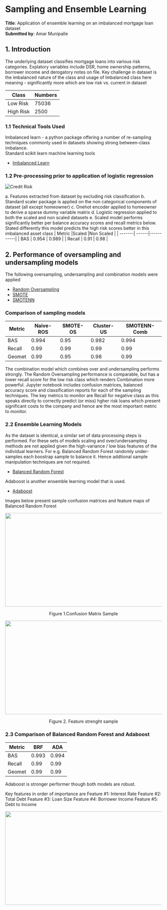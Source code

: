 # Sampling and Ensemble Learning

__Title__: Application of ensemble learning on an imbalanced mortgage loan dataset <br />
__Submitted by__: Amar Munipalle <br />

## 1. Introduction

The underlying dataset classifies mortgage loans into various risk categories. Explatory variables include DSR, home ownership patterns, borrower income and derogatory notes on file. Key challenge in dataset is the imbalanced nature of the class and usage of 
Imbalanced class here meaning - significantly more which are low risk vs. current in dataset

| Class |Numbers |
| ---- | ------- |
| Low Risk | 75036|
| High Risk |  2500 |


### 1.1 Technical Tools Used
Imbalanced learn - a python package offering a number of re-sampling techniques commonly used in datasets showing strong between-class imbalance.   
Standard scikit learn machine learning tools

* [Imbalanced Learn](https://pypi.org/project/imbalanced-learn/)

### 1.2 Pre-processing prior to application of logistic regression

![Credit Risk](images/credit-risk.jpg)

a. Features extracted from dataset by excluding risk classification
b. Standard scaler package is applied on the non categorical components of dataset (all except homeowner)
c. Onehot encoder applied to homeowner to derive a sparse dummy variable matrix
d. Logistic regression applied to both the scaled and non scaled datasets
e. Scaled model performs significantly better per balance accuracy scores and recall metrics below. Stated differently this model predicts the high risk scores better in this imbalanced asset class
| Metric |Scaled |Non Scaled |
| -------| ------|-----------|
| BAS    | 0.954 |   0.989   |
| Recall |  0.91 |     0.98  |


## 2. Performance of oversampling and undersampling models

The following oversampling, undersampling and combination models were applied

* [Random Oversampling](https://pypi.org/project/imbalanced-learn/)
* [SMOTE ](https://pypi.org/project/imbalanced-learn/#id30)
* [SMOTENN](https://pypi.org/project/imbalanced-learn/#id33)

### Comparison of sampling models

| Metric |Naive-ROS |SMOTE-OS |Cluster-US|SMOTENN-Comb|
| -------| ---------|---------|----------|------------|
| BAS    | 0.994    |   0.95 |  0.982   |  0.994     |
| Recall |  0.99    |   0.99|  0.99   |  0.99      |
| Geomet |  0.99    |   0.95|  0.98   |  0.99      |

The combination model which combines over and undersampling performs strongly. The Random Oversampling performance is comparable, but has a lower recall score for the low risk class which renders Combination more powerful.
Jupyter notebook includes confusion matrices, balanced accuracy score and classification reports for each of the sampling techniques. The key metrics to monitor are Recall for negative class as this speaks directly to correctly predict (or miss) hgher risk loans which present significant costs to the company and hence are the most important metric to monitor.

### 2.2 Ensemble Learning Models

As the dataset is identical, a similar set of data processing steps is performed. For these sets of models scaling and over/undersampling methods are not applied given the high-variance / low bias features of the individual learners. For e.g. Balanced Random Forest randomly under-samples each boostrap sample to balance it. Hence addtional sample manipulation techniques are not required.

* [Balanced Random Forest](https://imbalanced-learn.readthedocs.io/en/stable/generated/imblearn.ensemble.BalancedRandomForestClassifier.html#)

Adaboost is another ensemble learning model that is used.
* [Adaboost](https://scikit-learn.org/stable/modules/generated/sklearn.ensemble.AdaBoostClassifier.html)

Images below present sample confusion matrices and feature maps of Balanced Random Forest

<p align="center">
<img src="images/ConfMatrix_BRF.png" width="600" height="300"/>
</p>

<p align="center">
Figure 1.Confusion Matrix Sample
</p>

<p align="center">
<img src="images/Features_BRF.png" width="600" height="300"/>
</p>

<p align="center">
Figure 2. Feature strenght sample
</p>


### 2.3 Comparison of Balanced Random Forest and Adaboost

| Metric |BRF       |  ADA    |
| -------| ---------|---------|
| BAS    | 0.993    |  0.994  |
| Recall |  0.99    |   0.99  |
| Geomet |  0.99    |   0.99  | 

Adaboost is stronger performer though both models are robust.

Key features in order of importance are
Feature #1: Interest Rate
Feature #2: Total Debt
Feature #3: Loan Size
Feature #4: Borrower Income
Feature #5: Debt to Income

<p align="center">
<img src="images/Features_BRF.png" width="600" height="300"/>
</p>

